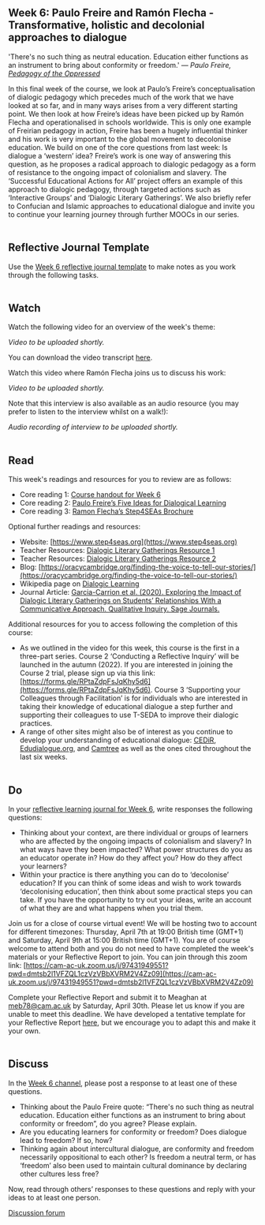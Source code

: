 ## Week 6: Paulo Freire and Ramón Flecha - Transformative, holistic and decolonial approaches to dialogue

'There's no such thing as neutral education. Education either functions as an instrument to bring about conformity or freedom.'
_― Paulo Freire, [Pedagogy of the Oppressed](https://www.goodreads.com/work/quotes/915602)_

In this final week of the course, we look at Paulo’s Freire’s conceptualisation of dialogic pedagogy which precedes much of the work that we have looked at so far, and in many ways arises from a very different starting point. We then look at how Freire’s ideas have been picked up by Ramón Flecha and operationalised in schools worldwide. This is only one example of Freirian pedagogy in action, Freire has been a hugely influential thinker and his work is very important to the global movement to decolonise education. We build on one of the core questions from last week: Is dialogue a ‘western’ idea? Freire’s work is one way of answering this question, as he proposes a radical approach to dialogic pedagogy as a form of resistance to the ongoing impact of colonialism and slavery. The ‘Successful Educational Actions for All’ project offers an example of this approach to dialogic pedagogy, through targeted actions such as ‘Interactive Groups’ and ‘Dialogic Literary Gatherings’. We also briefly refer to Confucian and Islamic approaches to educational dialogue and invite you to continue your learning journey through further MOOCs in our series.
<br/><br/>
## Reflective Journal Template
Use the [Week 6 reflective journal template](https://mbrugha.github.io/fundamentals-of-ed-dialogue/img/Wk6_journal.docx) to make notes as you work through the following tasks. 
<br/><br/>
## Watch

Watch the following video for an overview of the week's theme:

_Video to be uploaded shortly._

You can download the video transcript [here](https://mbrugha.github.io/fundamentals-of-ed-dialogue/img/Fundamentals_wk6_video.pdf).

Watch this video where Ramón Flecha joins us to discuss his work:

_Video to be uploaded shortly._

Note that this interview is also available as an audio resource (you may prefer to listen to the interview whilst on a walk!):

_Audio recording of interview to be uploaded shortly._
<br/><br/>
## Read
This week's readings and resources for you to review are as follows:
* Core reading 1: [Course handout for Week 6](https://mbrugha.github.io/fundamentals-of-ed-dialogue/img/Wk6_handout.pdf)
* Core reading 2: [Paulo Freire’s Five Ideas for Dialogical Learning](https://www.instructionalcoaching.com/paulo-freires-five-ideas-for-dialogical-learning/)
* Core reading 3: [Ramon Flecha’s Step4SEAs Brochure](https://www.step4seas.org/_files/ugd/8957d5_f5a2ea7546064fb2b994c49159ba4d62.pdf)

Optional further readings and resources:
* Website: [https://www.step4seas.org](https://www.step4seas.org)
* Teacher Resources: [Dialogic Literary Gatherings Resource 1](https://moodle.community.ecml.at/mod/book/tool/print/index.php?id=246)
* Teacher Resources: [Dialogic Literary Gatherings Resource 2](https://www.schooleducationgateway.eu/files/esl/downloads/21_INCLUD-ED_Dialogic_Gatherings.pdf)
* Blog: [https://oracycambridge.org/finding-the-voice-to-tell-our-stories/](https://oracycambridge.org/finding-the-voice-to-tell-our-stories/)
* Wikipedia page on [Dialogic Learning](https://en.wikipedia.org/wiki/Dialogic_learning)
* Journal Article: [Garcia-Carrion et al. (2020). Exploring the Impact of Dialogic Literary Gatherings on Students’ Relationships With a Communicative Approach. Qualitative Inquiry. Sage Journals.](https://journals.sagepub.com/doi/full/10.1177/1077800420938879)

Additional resources for you to access following the completion of this course:
* As we outlined in the video for this week, this course is the first in a three-part series. Course 2 ‘Conducting a Reflective Inquiry’ will be launched in the autumn (2022). If you are interested in joining the Course 2 trial, please sign up via this link: [https://forms.gle/RPtaZdpFsJqKhy5d6](https://forms.gle/RPtaZdpFsJqKhy5d6). Course 3 ‘Supporting your Colleagues through Facilitation’ is for individuals who are interested in taking their knowledge of educational dialogue a step further and supporting their colleagues to use T-SEDA to improve their dialogic practices.
* A range of other sites might also be of interest as you continue to develop your understanding of educational dialogue: [CEDiR](https://www.educ.cam.ac.uk/research/groups/cedir/), [Edudialogue.org](https://www.edudialogue.org/), and [Camtree](https://camtree.org/) as well as the ones cited throughout the last six weeks.
<br/><br/>
## Do
In your [reflective learning journal for Week 6](https://mbrugha.github.io/fundamentals-of-ed-dialogue/img/Wk6_journal.docx), write responses the following questions:
* Thinking about your context, are there individual or groups of learners who are affected by the ongoing impacts of colonialism and slavery? In what ways have they been impacted? What power structures do you as an educator operate in? How do they affect you? How do they affect your learners? 
* Within your practice is there anything you can do to ‘decolonise’ education? If you can think of some ideas and wish to work towards ‘decolonising education’, then think about some practical steps you can take. If you have the opportunity to try out your ideas, write an account of what they are and what happens when you trial them.

Join us for a close of course virtual event! We will be hosting two to account for different timezones: Thursday, April 7th at 19:00 British time (GMT+1) and Saturday, April 9th at 15:00 British time (GMT+1). You are of course welcome to attend both and you do not need to have completed the week's materials or your Reflective Report to join. You can join through this zoom link: [https://cam-ac-uk.zoom.us/j/97431949551?pwd=dmtsb2l1VFZQL1czVzVBbXVRM2V4Zz09](https://cam-ac-uk.zoom.us/j/97431949551?pwd=dmtsb2l1VFZQL1czVzVBbXVRM2V4Zz09)

Complete your Reflective Report and submit it to Meaghan at meb78@cam.ac.uk by Saturday, April 30th. Please let us know if you are unable to meet this deadline. We have developed a tentative template for your Reflective Report [here](https://mbrugha.github.io/fundamentals-of-ed-dialogue/img/Reflective_Report_template.docx), but we encourage you to adapt this and make it your own.
<br/><br/>
## Discuss
In the [Week 6 channel](https://www.edudialogue.org/forum/fundamentals-mooc/week-6-paulo-freire-ramon-flecha-transformative-holistic-and-decolonial-approaches-to-dialogue/#post-321), please post a response to at least one of these questions.
* Thinking about the Paulo Freire quote: “There's no such thing as neutral education. Education either functions as an instrument to bring about conformity or freedom”, do you agree? Please explain.
* Are you educating learners for conformity or freedom? Does dialogue lead to freedom? If so, how?
* Thinking again about intercultural dialogue, are conformity and freedom necessarily oppositional to each other? Is freedom a neutral term, or has ‘freedom’ also been used to maintain cultural dominance by declaring other cultures less free?

Now, read through others’ responses to these questions and reply with your ideas to at least one person. 

<a class="btn btn-primary" href="https://www.edudialogue.org/forum/"><i class="fa fa-home"></i> Discussion forum</a>
<br/><br/>
